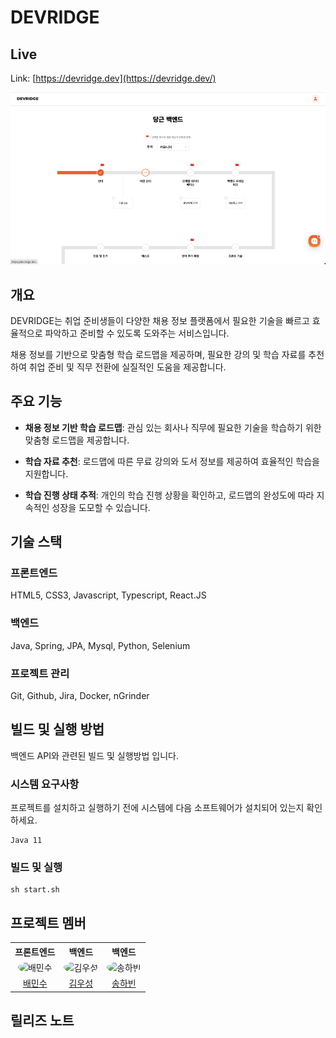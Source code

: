 # DEVRIDGE
## Live

Link: [https://devridge.dev](https://devridge.dev/)

![Demo](docs/readme1.png)

## 개요

DEVRIDGE는 취업 준비생들이 다양한 채용 정보 플랫폼에서 필요한 기술을 빠르고 효율적으로 파악하고 준비할 수 있도록 도와주는 서비스입니다. 

채용 정보를 기반으로 맞춤형 학습 로드맵을 제공하며, 필요한 강의 및 학습 자료를 추천하여 취업 준비 및 직무 전환에 실질적인 도움을 제공합니다.

## 주요 기능

- **채용 정보 기반 학습 로드맵**: 관심 있는 회사나 직무에 필요한 기술을 학습하기 위한 맞춤형 로드맵을 제공합니다.

- **학습 자료 추천**: 로드맵에 따른 무료 강의와 도서 정보를 제공하여 효율적인 학습을 지원합니다.

- **학습 진행 상태 추적**: 개인의 학습 진행 상황을 확인하고, 로드맵의 완성도에 따라 지속적인 성장을 도모할 수 있습니다.

## 기술 스택

### 프론트엔드

HTML5, CSS3, Javascript, Typescript, React.JS

### 백엔드

Java, Spring, JPA, Mysql, Python, Selenium

### 프로젝트 관리

Git, Github, Jira, Docker, nGrinder

## 빌드 및 실행 방법

백엔드 API와 관련된 빌드 및 실행방법 입니다.

### 시스템 요구사항

프로젝트를 설치하고 실행하기 전에 시스템에 다음 소프트웨어가 설치되어 있는지 확인하세요.

```
Java 11
```

### 빌드 및 실행

```
sh start.sh
```

## 프로젝트 멤버

<table>
  <th align="center">프론트엔드</th>
  <th align="center">백엔드</th>
  <th align="center">백엔드</th>
  <tr>
    <td align="center"><img src="https://avatars.githubusercontent.com/u/104720635?v=4" alt="배민수" style="border-radius: 50%; width: 100px; height: 100px;"></td>
    <td align="center"><img src="https://avatars.githubusercontent.com/u/86590710?v=4" alt="김우성" style="border-radius: 50%; width: 100px; height: 100px;"></td>
    <td align="center"><img src="https://avatars.githubusercontent.com/u/83588265?v=4" alt="송하빈" style="border-radius: 50%; width: 100px; height: 100px;"></td>
  </tr>
  <tr>
    <td align="center"><a href="https://github.com/minsu-cnu">배민수</a></td>
    <td align="center"><a href="https://github.com/woosungkim0123">김우성</a></td>
    <td align="center"><a href="https://github.com/boulce">송하빈</a></td>
  </tr>
</table>

## 릴리즈 노트

